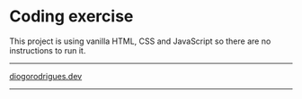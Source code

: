 # Coding exercise

This project is using vanilla HTML, CSS and JavaScript so there are no instructions to run it.

---

[diogorodrigues.dev](https://www.diogorodrigues.dev/)

---
